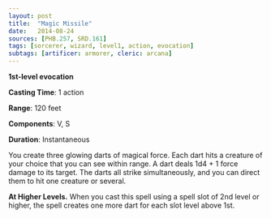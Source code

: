 ```yaml
---
layout: post
title:  "Magic Missile"
date:   2014-08-24
sources: [PHB.257, SRD.161]
tags: [sorcerer, wizard, level1, action, evocation]
subtags: [artificer: armorer, cleric: arcana]
---
```


**1st-level evocation**

**Casting Time**: 1 action

**Range**: 120 feet

**Components**: V, S

**Duration**: Instantaneous

You create three glowing darts of magical force. Each dart hits a creature of your choice that you can see within range. A dart deals 1d4 + 1 force damage to its target. The darts all strike simultaneously, and you can direct them to hit one creature or several.

**At Higher Levels.** When you cast this spell using a spell slot of 2nd level or higher, the spell creates one more dart for each slot level above 1st.
